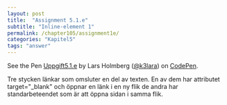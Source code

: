 ```yaml
---
layout: post
title:  "Assignment 5.1.e"
subtitle: "Inline-element 1"
permalink: /chapter105/assignment1e/
categories: "Kapitel5"
tags: "answer"
---
```

<p data-height="720" data-theme-id="light" data-slug-hash="MpPYrj" data-default-tab="html,result" data-user="k3lara" data-embed-version="2" data-pen-title="Uppgift5.1.e" class="codepen">See the Pen <a href="http://codepen.io/k3lara/pen/MpPYrj/">Uppgift5.1.e</a> by Lars Holmberg (<a href="http://codepen.io/k3lara">@k3lara</a>) on <a href="http://codepen.io">CodePen</a>.</p>
<script async src="https://production-assets.codepen.io/assets/embed/ei.js"></script>
<figcaption>Tre stycken länkar som omsluter en del av texten. En av dem har attributet target="_blank" och öppnar en länk i en ny flik de andra har standarbeteendet som är att öppna sidan i samma flik.  </figcaption>
